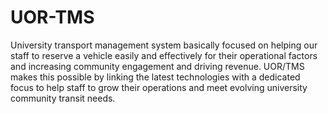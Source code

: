 # UOR-TMS
University transport management system basically focused on helping  our staff to reserve a vehicle easily and effectively for their operational  factors and increasing community engagement and driving revenue.  UOR/TMS makes this possible by linking the latest technologies with a  dedicated focus to help staff to grow their operations and meet evolving  university community transit needs.

